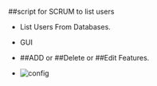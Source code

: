 
##script for SCRUM to list users
- List Users From Databases.
- GUI
- ##ADD or ##Delete or ##Edit Features.

- ![config]()

  
